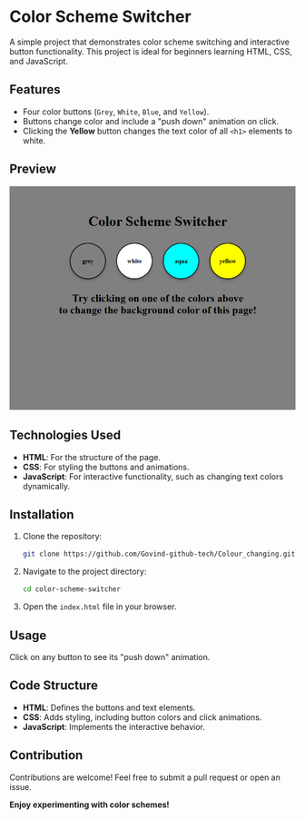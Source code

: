 
# Color Scheme Switcher

A simple project that demonstrates color scheme switching and interactive button functionality. This project is ideal for beginners learning HTML, CSS, and JavaScript.

## Features

- Four color buttons (`Grey`, `White`, `Blue`, and `Yellow`).
- Buttons change color and include a "push down" animation on click.
- Clicking the **Yellow** button changes the text color of all `<h1>` elements to white.

## Preview

![Color Scheme Switcher Preview](image.png)

## Technologies Used

- **HTML**: For the structure of the page.
- **CSS**: For styling the buttons and animations.
- **JavaScript**: For interactive functionality, such as changing text colors dynamically.

## Installation

1. Clone the repository:
   ```bash
   git clone https://github.com/Govind-github-tech/Colour_changing.git
   ```
2. Navigate to the project directory:
   ```bash
   cd color-scheme-switcher
   ```
3. Open the `index.html` file in your browser.

## Usage

Click on any button to see its "push down" animation.
<!-- 2. Click the **Yellow** button to change the text color of all `<h1>` elements to white. -->

## Code Structure

- **HTML**: Defines the buttons and text elements.
- **CSS**: Adds styling, including button colors and click animations.
- **JavaScript**: Implements the interactive behavior.

## Contribution

Contributions are welcome! Feel free to submit a pull request or open an issue.

<!-- ## License

This project is licensed under the [MIT License].

--- -->

**Enjoy experimenting with color schemes!**